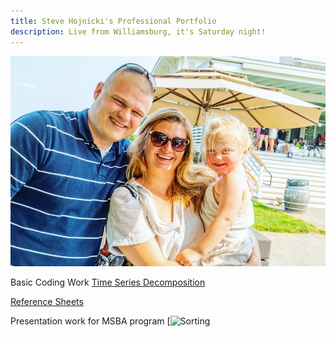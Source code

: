 ```yaml
---
title: Steve Hojnicki's Professional Portfolio
description: Live from Williamsburg, it's Saturday night!
---
```


![My Picture](/pics/family.jpg)

Basic Coding Work
[Time Series Decomposition](/timeseries/index.md)


[Reference Sheets](https://github.com/Hojnicki/cheatsheets)


Presentation work for MSBA program
[![Sorting](https://youtu.be/apOBmeJkpdI)
